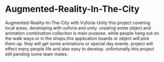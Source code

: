 # Augmented-Reality-In-The-City
Augmented-Reality-In-The-City with Vuforia-Unity
this project covering local areas. developing with vuforia and unity. creating some object and animation combination colleciton is main purpose.
while people hang out on the walk ways or in the shops.this application boards or object will pick them up. they will get some animations or
special day events. project will effect many people life and also easy to develop. unfortunatly this project still pending some team mates.
